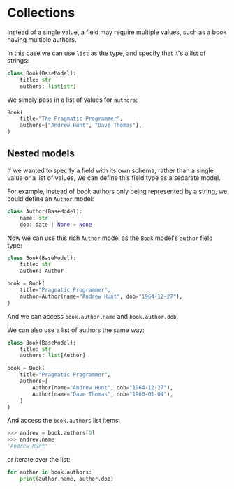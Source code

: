 # Collections

Instead of a single value, a field may require multiple values, such as a book having multiple
authors.

In this case we can use `list` as the type, and specify that it's a list of strings:

```python
class Book(BaseModel):
    title: str
    authors: list[str]
```

We simply pass in a list of values for `authors`:

```python
Book(
    title="The Pragmatic Programmer",
    authors=["Andrew Hunt", "Dave Thomas"],
)
```

## Nested models

If we wanted to specify a field with its own schema, rather than a single value or a list of values,
we can define this field type as a separate model.

For example, instead of book authors only being represented by a string, we could define an `Author`
model:

```python
class Author(BaseModel):
    name: str
    dob: date | None = None
```

Now we can use this rich `Author` model as the `Book` model's `author` field type:

```python
class Book(BaseModel):
    title: str
    author: Author

book = Book(
    title="Pragmatic Programmer",
    author=Author(name="Andrew Hunt", dob="1964-12-27"),
)
```

And we can access `book.author.name` and `book.author.dob`.

We can also use a list of authors the same way:

```python
class Book(BaseModel):
    title: str
    authors: list[Author]

book = Book(
    title="Pragmatic Programmer",
    authors=[
        Author(name="Andrew Hunt", dob="1964-12-27"),
        Author(name="Dave Thomas", dob="1960-01-04"),
    ]
)
```

And access the `book.authors` list items:

```python
>>> andrew = book.authors[0]
>>> andrew.name
'Andrew Hunt'
```

or iterate over the list:

```python
for author in book.authors:
    print(author.name, author.dob)
```